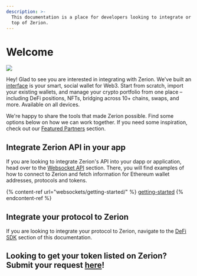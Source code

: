 ```yaml
---
description: >-
  This documentation is a place for developers looking to integrate or build on
  top of Zerion.
---
```


# Welcome

![](<.gitbook/assets/new-cover\_full (1) (2).png>)

Hey! Glad to see you are interested in integrating with Zerion. We've built an [interface](https://app.zerion.io/?utm\_medium=docs\&utm\_source=docs\&utm\_campaign=api\&utm\_content=external\&utm\_term=web) is your smart, social wallet for Web3. Start from scratch, import your existing wallets, and manage your crypto portfolio from one place – including DeFi positions, NFTs, bridging across 10+ chains, swaps, and more. Available on all devices.

We're happy to share the tools that made Zerion possible. Find some options below on how we can work together. If you need some inspiration, check out our [Featured Partners](featured-partners.md) section.

## Integrate Zerion API in your app

If you are looking to integrate Zerion's API into your dapp or application, head over to the [Websocket API](websockets/getting-started/) section. There, you will find examples of how to connect to Zerion and fetch information for Ethereum wallet addresses, protocols and tokens.

{% content-ref url="websockets/getting-started/" %}
[getting-started](websockets/getting-started/)
{% endcontent-ref %}

## Integrate your protocol to Zerion

If you are looking to integrate your protocol to Zerion, navigate to the [DeFi SDK](defi-sdk/defi-sdk.md) section of this documentation.

## Looking to get your token listed on Zerion? Submit your request [here](https://roadmap.zerion.io/b/token-requests/)!
